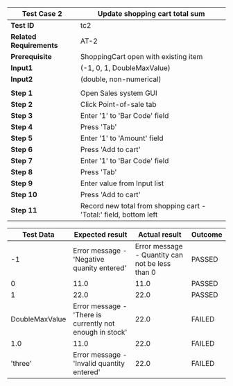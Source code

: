 | **Test Case 2** |    **Update shopping cart total sum** |
| --- |     --- |
| **Test ID** | tc2 |
| **Related Requirements** | AT-2 |
| **Prerequisite** | ShoppingCart open with existing item|
| **Input1** | (-1, 0, 1, DoubleMaxValue) |
| **Input2** | (double, non-numerical) |
| | |
| **Step 1** | Open Sales system GUI |
| **Step 2** | Click Point-of-sale tab|
| **Step 3** | Enter '1' to 'Bar Code' field|
| **Step 4** | Press 'Tab'|
| **Step 5** | Enter '1' to 'Amount' field|
| **Step 6** | Press 'Add to cart'|
| **Step 7** | Enter '1' to 'Bar Code' field|
| **Step 8** | Press 'Tab'|
| **Step 9** | Enter value from Input list|
| **Step 10** | Press 'Add to cart'|
| **Step 11** | Record new total from shopping cart - 'Total:' field, bottom left|


| **Test Data** | **Expected result** | **Actual result** | **Outcome** |
| --- | --- | --- | --- |
| -1 | Error message - 'Negative quanity entered' | Error message - Quantity can not be less than 0 | PASSED |
| 0 | 11.0 | 11.0 | PASSED |
| 1 | 22.0 | 22.0 | PASSED |
| DoubleMaxValue | Error message - 'There is currently not enough in stock' | 22.0 | FAILED |
| 1.0 | 11.0 | 22.0 | FAILED |
| 'three' | Error message - 'Invalid quantity entered' | 22.0 | FAILED |
